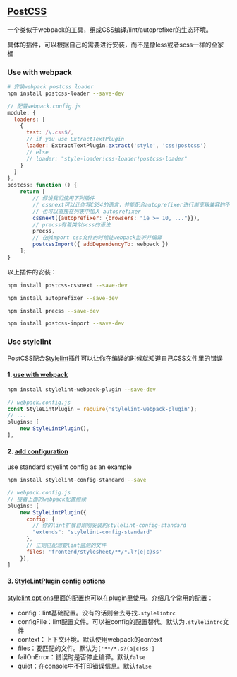 ## [PostCSS](https://github.com/postcss/postcss)

一个类似于webpack的工具，组成CSS编译/lint/autoprefixer的生态环境。

具体的插件，可以根据自己的需要进行安装，而不是像less或者scss一样的全家桶

### Use with webpack

```bash
# 安装webpack postcss loader
npm install postcss-loader --save-dev
```

```javascript
// 配置webpack.config.js
module: {
  loaders: [
    {
      test: /\.css$/,
      // if you use ExtractTextPlugin
      loader: ExtractTextPlugin.extract('style', 'css!postcss')
      // else
      // loader: "style-loader!css-loader!postcss-loader"
    }
  ]
},
postcss: function () {
	return [
		// 假设我们使用下列插件
		// cssnext可以让你写CSS4的语言，并能配合autoprefixer进行浏览器兼容的不全
		// 也可以直接在列表中加入 autoprefixer
		cssnext({autoprefixer: {browsers: "ie >= 10, ..."}}),
		// precss有着类似scss的语法
		precss,
		// 在@import css文件的时候让webpack监听并编译
		postcssImport({ addDependencyTo: webpack })
	];
}
```

以上插件的安装：

```bash
npm install postcss-cssnext --save-dev

npm install autoprefixer --save-dev

npm install precss --save-dev

npm install postcss-import --save-dev
```

### Use stylelint

PostCSS配合[Stylelint](https://github.com/stylelint/stylelint)插件可以让你在编译的时候就知道自己CSS文件里的错误

#### 1. [use with webpack](https://github.com/vieron/stylelint-webpack-plugin)

```bash
npm install stylelint-webpack-plugin --save-dev
```

```javascript
// webpack.config.js
const StyleLintPlugin = require('stylelint-webpack-plugin');
// ...
plugins: [
	new StyleLintPlugin(),
],
```

#### 2. [add  configuration](https://github.com/stylelint/stylelint-config-standard)

use standard styelint config as an example

```bash
npm install stylelint-config-standard --save
```

```javascript
// webpack.config.js
// 接着上面的webpack配置继续
plugins: [
	new StyleLintPlugin({
      config: {
      	// 你的lint扩展自刚刚安装的stylelint-config-standard
        "extends": "stylelint-config-standard"
      },
      // 正则匹配想要lint监测的文件
      files: 'frontend/stylesheet/**/*.l?(e|c)ss'
	}),
]
```

#### 3. [StyleLintPlugin config options](https://github.com/vieron/stylelint-webpack-plugin#options)

[stylelint options](http://stylelint.io/user-guide/node-api/#options)里面的配置也可以在plugin里使用。介绍几个常用的配置：

- config：lint基础配置。没有的话则会去寻找`.stylelintrc`
- configFile：lint配置文件。可以被config的配置替代。默认为`.stylelintrc`文件
- context：上下文环境。默认使用webpack的context
- files：要匹配的文件。默认为`['**/*.s?(a|c)ss']`
- failOnError：错误时是否停止编译。默认`false`
- quiet：在console中不打印错误信息。默认`false`